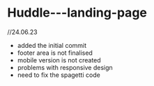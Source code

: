 # Huddle---landing-page

//24.06.23
- added the initial commit
- footer area is not finalised
- mobile version is not created
- problems with responsive design
- need to fix the spagetti code
